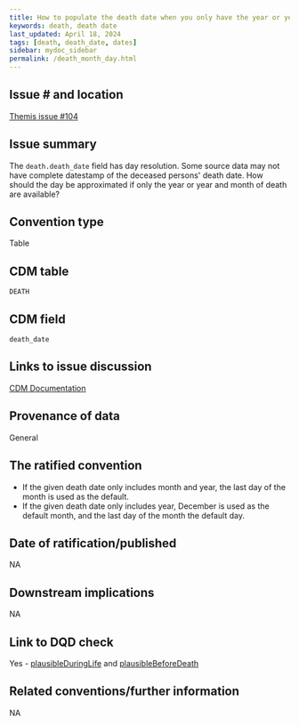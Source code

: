 ```yaml
---
title: How to populate the death date when you only have the year or year and month
keywords: death, death date
last_updated: April 18, 2024
tags: [death, death_date, dates]
sidebar: mydoc_sidebar
permalink: /death_month_day.html
---
```


## Issue # and location
[Themis issue #104](https://github.com/OHDSI/Themis/issues/104)

## Issue summary
The `death.death_date` field has day resolution. Some source data may not have complete datestamp of the deceased persons' death date. How should the day be approximated if only the year or year and month of death are available?

## Convention type
Table

## CDM table
`DEATH`

## CDM field
`death_date`

## Links to issue discussion
[CDM Documentation](https://ohdsi.github.io/CommonDataModel/cdm54.html#death)   

## Provenance of data
General

## The ratified convention
- If the given death date only includes month and year, the last day of the month is used as the default. 
- If the given death date only includes year, December is used as the default month, and the last day of the month the default day.

## Date of ratification/published
NA

## Downstream implications
NA

## Link to DQD check
Yes - [plausibleDuringLife](https://ohdsi.github.io/DataQualityDashboard/articles/checks/plausibleDuringLife.html) and [plausibleBeforeDeath](https://ohdsi.github.io/DataQualityDashboard/articles/checks/plausibleBeforeDeath.html) 

## Related conventions/further information
NA